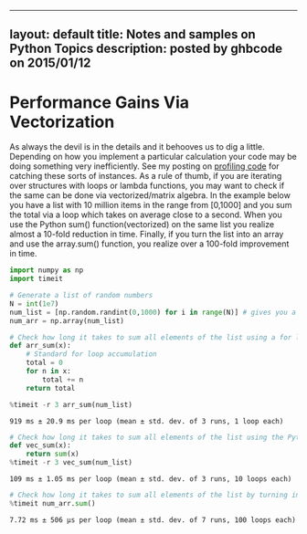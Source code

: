 
---
layout: default
title: Notes and samples on Python Topics
description: posted by ghbcode on 2015/01/12
---

# Performance Gains Via Vectorization

As always the devil is in the details and it behooves us to dig a little. Depending on how you implement a particular calculation your code may be doing something very inefficiently. See my posting on [profiling code](https://ghbcode.github.io/website/notebooks/troubleshooting-code.html#Profiling-Code) for catching these sorts of instances. As a rule of thumb, if you are iterating over structures with loops or lambda functions, you may want to check if the same can be done via vectorized/matrix algebra. In the example below you have a list with 10 million items in the range from [0,1000] and you sum the total via a loop which takes on average close to a second. When you use the Python sum() function(vectorized) on the same list you realize almost a 10-fold reduction in time. Finally, if you turn the list into an array and use the array.sum() function, you realize over a 100-fold improvement in time. 


```python
import numpy as np
import timeit
```


```python
# Generate a list of random numbers
N = int(1e7)
num_list = [np.random.randint(0,1000) for i in range(N)] # gives you a list with elements in the [0,1000] range
num_arr = np.array(num_list)
```


```python
# Check how long it takes to sum all elements of the list using a for loop
def arr_sum(x):
    # Standard for loop accumulation
    total = 0
    for n in x:
        total += n
    return total

%timeit -r 3 arr_sum(num_list)
```

    919 ms ± 20.9 ms per loop (mean ± std. dev. of 3 runs, 1 loop each)



```python
# Check how long it takes to sum all elements of the list using the Python standard library "sum()"
def vec_sum(x):
    return sum(x)
%timeit -r 3 vec_sum(num_list)
```

    109 ms ± 1.05 ms per loop (mean ± std. dev. of 3 runs, 10 loops each)



```python
# Check how long it takes to sum all elements of the list by turning into arran and then using the sum() function
%timeit num_arr.sum()
```

    7.72 ms ± 506 µs per loop (mean ± std. dev. of 7 runs, 100 loops each)

